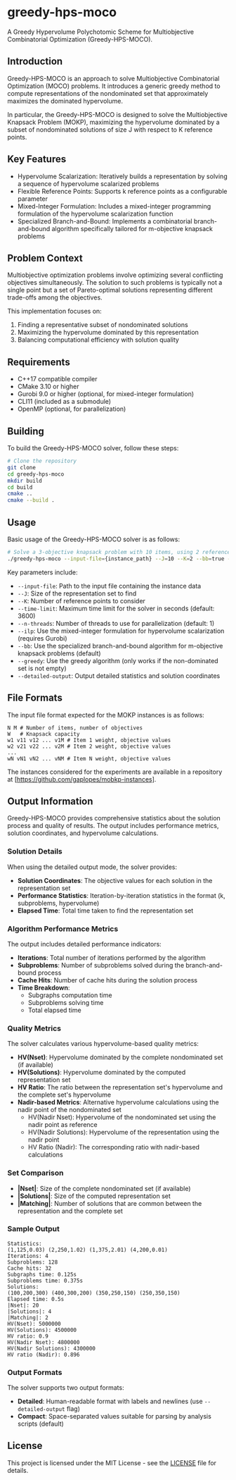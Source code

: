 # greedy-hps-moco

A Greedy Hypervolume Polychotomic Scheme for Multiobjective Combinatorial Optimization (Greedy-HPS-MOCO).

## Introduction

Greedy-HPS-MOCO is an approach to solve Multiobjective Combinatorial Optimization (MOCO) problems.
It introduces a generic greedy method to compute representations of the nondominated set that approximately maximizes the dominated hypervolume.

In particular, the Greedy-HPS-MOCO is designed to solve the Multiobjective Knapsack Problem (MOKP), maximizing the hypervolume dominated by a 
subset of nondominated solutions of size J with respect to K reference points.

## Key Features

- Hypervolume Scalarization: Iteratively builds a representation by solving a sequence of hypervolume scalarized problems
- Flexible Reference Points: Supports k reference points as a configurable parameter
- Mixed-Integer Formulation: Includes a mixed-integer programming formulation of the hypervolume scalarization function
- Specialized Branch-and-Bound: Implements a combinatorial branch-and-bound algorithm specifically tailored for m-objective knapsack problems

## Problem Context

Multiobjective optimization problems involve optimizing several conflicting objectives simultaneously.
The solution to such problems is typically not a single point but a set of Pareto-optimal solutions representing different trade-offs among the objectives.

This implementation focuses on:

1. Finding a representative subset of nondominated solutions
2. Maximizing the hypervolume dominated by this representation
3. Balancing computational efficiency with solution quality

## Requirements
- C++17 compatible compiler
- CMake 3.10 or higher
- Gurobi 9.0 or higher (optional, for mixed-integer formulation)
- CLI11 (included as a submodule)
- OpenMP (optional, for parallelization)

## Building

To build the Greedy-HPS-MOCO solver, follow these steps:

```bash
# Clone the repository
git clone
cd greedy-hps-moco
mkdir build
cd build
cmake ..
cmake --build .
```

## Usage

Basic usage of the Greedy-HPS-MOCO solver is as follows:

```bash
# Solve a 3-objective knapsack problem with 10 items, using 2 reference points
./greedy-hps-moco --input-file={instance_path} --J=10 --K=2 --bb=true --detailed-output=true
```

Key parameters include:

- `--input-file`: Path to the input file containing the instance data
- `--J`: Size of the representation set to find
- `--K`: Number of reference points to consider
- `--time-limit`: Maximum time limit for the solver in seconds (default: 3600)
- `--n-threads`: Number of threads to use for parallelization (default: 1)
- `--ilp`: Use the mixed-integer formulation for hypervolume scalarization (requires Gurobi)
- `--bb`: Use the specialized branch-and-bound algorithm for m-objective knapsack problems (default)
- `--greedy`: Use the greedy algorithm (only works if the non-dominated set is not empty)
- `--detailed-output`: Output detailed statistics and solution coordinates

## File Formats

The input file format expected for the MOKP instances is as follows:

```
N M # Number of items, number of objectives
W   # Knapsack capacity
w1 v11 v12 ... v1M # Item 1 weight, objective values
w2 v21 v22 ... v2M # Item 2 weight, objective values
...
wN vN1 vN2 ... vNM # Item N weight, objective values
```

The instances considered for the experiments are available in a repository at [https://github.com/gaplopes/mobkp-instances].

## Output Information

Greedy-HPS-MOCO provides comprehensive statistics about the solution process and quality of results.
The output includes performance metrics, solution coordinates, and hypervolume calculations.

### Solution Details

When using the detailed output mode, the solver provides:

- **Solution Coordinates**: The objective values for each solution in the representation set
- **Performance Statistics**: Iteration-by-iteration statistics in the format (k, subproblems, hypervolume)
- **Elapsed Time**: Total time taken to find the representation set

### Algorithm Performance Metrics

The output includes detailed performance indicators:

- **Iterations**: Total number of iterations performed by the algorithm
- **Subproblems**: Number of subproblems solved during the branch-and-bound process
- **Cache Hits**: Number of cache hits during the solution process
- **Time Breakdown**: 
  - Subgraphs computation time
  - Subproblems solving time
  - Total elapsed time

### Quality Metrics

The solver calculates various hypervolume-based quality metrics:

- **HV(Nset)**: Hypervolume dominated by the complete nondominated set (if available)
- **HV(Solutions)**: Hypervolume dominated by the computed representation set
- **HV Ratio**: The ratio between the representation set's hypervolume and the complete set's hypervolume
- **Nadir-based Metrics**: Alternative hypervolume calculations using the nadir point of the nondominated set
  - HV(Nadir Nset): Hypervolume of the nondominated set using the nadir point as reference
  - HV(Nadir Solutions): Hypervolume of the representation using the nadir point
  - HV Ratio (Nadir): The corresponding ratio with nadir-based calculations

### Set Comparison

- **|Nset|**: Size of the complete nondominated set (if available)
- **|Solutions|**: Size of the computed representation set
- **|Matching|**: Number of solutions that are common between the representation and the complete set

### Sample Output

```
Statistics:
(1,125,0.03) (2,250,1.02) (1,375,2.01) (4,200,0.01)
Iterations: 4
Subproblems: 128
Cache hits: 32
Subgraphs time: 0.125s
Subproblems time: 0.375s
Solutions:
(100,200,300) (400,300,200) (350,250,150) (250,350,150)
Elapsed time: 0.5s
|Nset|: 20
|Solutions|: 4
|Matching|: 2
HV(Nset): 5000000
HV(Solutions): 4500000
HV ratio: 0.9
HV(Nadir Nset): 4800000
HV(Nadir Solutions): 4300000
HV ratio (Nadir): 0.896
```

### Output Formats

The solver supports two output formats:
- **Detailed**: Human-readable format with labels and newlines (use `--detailed-output` flag)
- **Compact**: Space-separated values suitable for parsing by analysis scripts (default)

## License

This project is licensed under the MIT License - see the [LICENSE](LICENSE) file for details.

